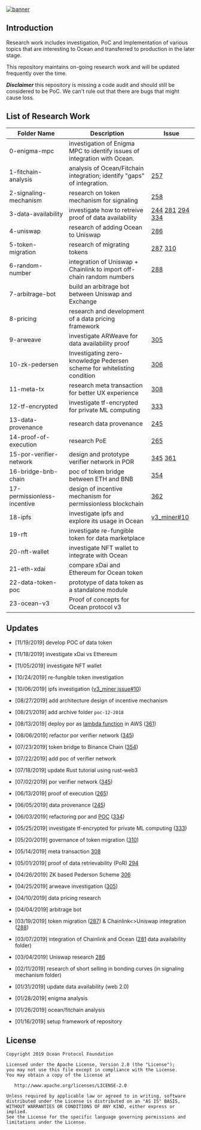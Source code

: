 [![banner](https://raw.githubusercontent.com/oceanprotocol/art/master/github/repo-banner%402x.png)](https://oceanprotocol.com)

## Introduction

Research work includes investigation, PoC and Implementation of various topics that are interesting to Ocean and transferred to production in the later stage.

This repository maintains on-going research work and will be updated frequently over the time. 

***Disclaimer*** this repository is missing a code audit and should still be considered to be PoC. We can't rule out that there are bugs that might cause loss.

## List of Research Work

Folder Name   |  Description | Issue |
--- | ---| ---|
0-enigma-mpc |  investigation of Enigma MPC to identify issues of integration with Ocean. | 
1-fitchain-analysis | 	analysis of Ocean/Fitchain integration; identify "gaps" of integration. | [257](https://github.com/oceanprotocol/ocean/issues/257) |
2-signaling-mechanism  | research on token mechanism for signaling | [258](https://github.com/oceanprotocol/ocean/issues/258)|
3-data-availability | investigate how to retreive proof of data availability | [244](https://github.com/oceanprotocol/ocean/issues/244) [281](https://github.com/oceanprotocol/ocean/issues/281) [294](https://github.com/oceanprotocol/ocean/issues/294) [334](https://github.com/oceanprotocol/ocean/issues/334) |
4-uniswap | research of adding Ocean to Uniswap | [286](https://github.com/oceanprotocol/ocean/issues/286) |
5-token-migration | research of migrating tokens | [287](https://github.com/oceanprotocol/ocean/issues/287) [310](https://github.com/oceanprotocol/ocean/issues/310)
6-random-number | integration of Uniswap + Chainlink to import off-chain random numbers | [288](https://github.com/oceanprotocol/ocean/issues/288)
7-arbitrage-bot | build an arbitrage bot between Uniswap and Exchange | 
8-pricing | research and development of a data pricing framework | |
9-arweave | investigate ARWeave for data availability proof | [305](https://github.com/oceanprotocol/ocean/issues/305) |
10-zk-pedersen | Investigating zero-knowledge Pedersen scheme for whitelisting condition|[306](https://github.com/oceanprotocol/ocean/issues/306)|
11-meta-tx | research meta transaction for better UX experience | [308](https://github.com/oceanprotocol/ocean/issues/308)
12-tf-encrypted | investigate tf-encrypted for private ML computing | [333](https://github.com/oceanprotocol/ocean/issues/333)
13-data-provenance | research data provenance | [245](https://github.com/oceanprotocol/ocean/issues/245) |
14-proof-of-execution | research PoE | [265](https://github.com/oceanprotocol/ocean/issues/265) |
15-por-verifier-network | design and prototype verifier network in POR | [345](https://github.com/oceanprotocol/ocean/issues/345) [361](https://github.com/oceanprotocol/ocean/issues/361) |
16-bridge-bnb-chain | poc of token bridge between ETH and BNB | [354](https://github.com/oceanprotocol/ocean/issues/354) |
17-permissionless-incentive | design of incentive mechanism for permissionless blockchain | [362](https://github.com/oceanprotocol/ocean/issues/362) |
18-ipfs | investigate ipfs and explore its usage in Ocean | [v3_miner#10](https://github.com/oceanpro/v3_miner/issues/10)
19-rft | investigate re-fungible token for data marketplace | |
20-nft-wallet | investigate NFT wallet to integrate with Ocean | |
21-eth-xdai | compare xDai and Ethereum for Ocean token | |
22-data-token-poc | prototype of data token as a standalone module | |
23-ocean-v3 | Proof of concepts for Ocean protocol v3 | |

## Updates

* [11/19/2019] develop POC of data token

* [11/18/2019] investigate xDai vs Ethereum

* [11/05/2019] investigate NFT wallet

* [10/24/2019] re-fungible token investigation

* [10/06/2019] ipfs investigation ([v3_miner issue#10](https://github.com/oceanpro/v3_miner/issues/10))

* [08/27/2019] add architecture design of incentive mechanism 

* [08/21/2019] add archive folder `poc-12-2018`

* [08/13/2019] deploy por as [lambda function](15-por-verifier-network/lambda/README.md) in AWS ([361](https://github.com/oceanprotocol/ocean/issues/361))

* [08/06/2019] refactor por verifier network ([345](https://github.com/oceanprotocol/ocean/issues/345))

* [07/23/2019] token bridge to Binance Chain ([354](https://github.com/oceanprotocol/ocean/issues/354))

* [07/22/2019] add poc of verifier network

* [07/18/2019] update Rust tutorial using rust-web3

* [07/02/2019] por verifier network ([345](https://github.com/oceanprotocol/ocean/issues/345))

* [06/13/2019] proof of execution ([265](https://github.com/oceanprotocol/ocean/issues/265))

* [06/05/2019] data provenance ([245](https://github.com/oceanprotocol/ocean/issues/245))

* [06/03/2019] refactoring por and [POC](03-data-availability/web2-compact-por/por-refactoring) ([334](https://github.com/oceanprotocol/ocean/issues/334))

* [05/25/2019] investigate tf-encrypted for private ML computing  ([333](https://github.com/oceanprotocol/ocean/issues/333))

* [05/20/2019] governance of token migration ([310](https://github.com/oceanprotocol/ocean/issues/310)) 

* [05/14/2019] meta transaction [308](https://github.com/oceanprotocol/ocean/issues/308)

* [05/01/2019] proof of data retrievability (PoR) [294](https://github.com/oceanprotocol/ocean/issues/294)

* [04/26/2019] ZK based Pederson Scheme [306](https://github.com/oceanprotocol/ocean/issues/306)

* [04/25/2019] arweave investigation ([305](https://github.com/oceanprotocol/ocean/issues/305))

* [04/10/2019] data pricing research

* [04/04/2019] arbitrage bot

* [03/19/2019] token migration ([287](https://github.com/oceanprotocol/ocean/issues/287)) & Chainlink<>Uniswap integration ([288](https://github.com/oceanprotocol/ocean/issues/288))

* [03/07/2019] integration of Chainlink and Ocean ([281](https://github.com/oceanprotocol/ocean/issues/281) data availability folder)

* [03/04/2019] Uniswap research [286](https://github.com/oceanprotocol/ocean/issues/286)

* [02/11/2019] research of short selling in bonding curves (in signaling mechanism folder)

* [01/31/2019] update data availability (web 2.0)

* [01/28/2019] enigma analysis

* [01/26/2019] ocean/fitchain analysis

* [01/16/2019] setup framework of repository


## License

```
Copyright 2019 Ocean Protocol Foundation

Licensed under the Apache License, Version 2.0 (the "License");
you may not use this file except in compliance with the License.
You may obtain a copy of the License at

   http://www.apache.org/licenses/LICENSE-2.0

Unless required by applicable law or agreed to in writing, software
distributed under the License is distributed on an "AS IS" BASIS,
WITHOUT WARRANTIES OR CONDITIONS OF ANY KIND, either express or implied.
See the License for the specific language governing permissions and
limitations under the License.
```

